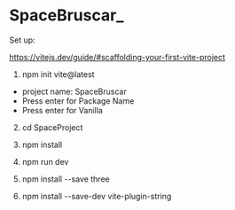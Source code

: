 # SpaceBruscar_

Set up:

https://vitejs.dev/guide/#scaffolding-your-first-vite-project
1. npm init vite@latest
- project name: SpaceBruscar
- Press enter for Package Name
- Press enter for Vanilla
2. cd SpaceProject
3. npm install
4. npm run dev

5. npm install --save three
6. npm install --save-dev vite-plugin-string


